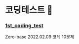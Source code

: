 # 코딩테스트 :memo:
### [1st_coding_test](https://github.com/sgyeong97/Coding-Test/tree/master/1st_code_test)
Zero-base 2022.02.09 코테 10문제